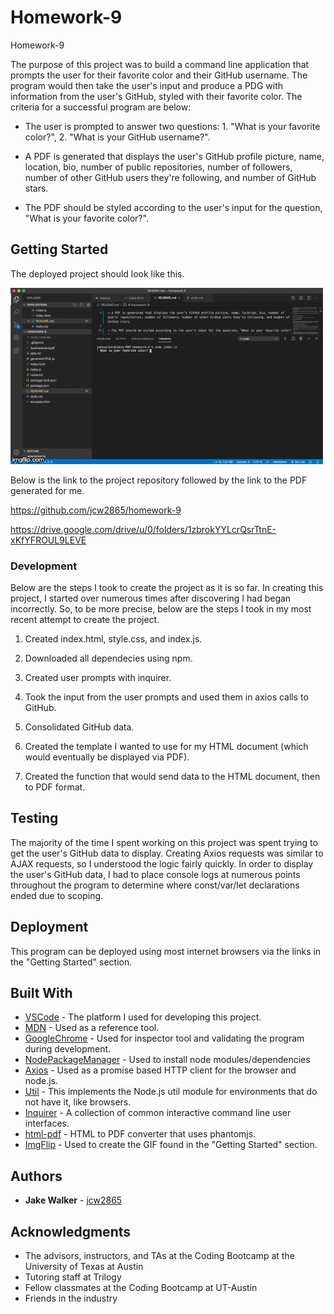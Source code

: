 # Homework-9
Homework-9

The purpose of this project was to build a command line application that prompts the user for their favorite color and their GitHub username. The program would then take the user's input and produce a PDG with information from the user's GitHub, styled with their favorite color. The criteria for a successful program are below: 

* The user is prompted to answer two questions: 1. "What is your favorite color?", 2. "What is your GitHub username?".

* A PDF is generated that displays the user's GitHub profile picture, name, location, bio, number of public repositories, number of followers, number of other GitHub users they're following, and number of GitHub stars.

* The PDF should be styled according to the user's input for the question, "What is your favorite color?". 

## Getting Started

The deployed project should look like this.

![DeployedProject](deployed.gif)

Below is the link to the project repository followed by the link to the PDF generated for me. 

https://github.com/jcw2865/homework-9

https://drive.google.com/drive/u/0/folders/1zbrokYYLcrQsrTtnE-xKfYFROUL9LEVE

### Development

Below are the steps I took to create the project as it is so far. In creating this project, I started over numerous times after discovering I had began incorrectly. So, to be more precise, below are the steps I took in my most recent attempt to create the project. 

1. Created index.html, style.css, and index.js. 

2. Downloaded all dependecies using npm. 

3. Created user prompts with inquirer.

4. Took the input from the user prompts and used them in axios calls to GitHub. 

5. Consolidated GitHub data.

6. Created the template I wanted to use for my HTML document (which would eventually be displayed via PDF).

7. Created the function that would send data to the HTML document, then to PDF format. 

## Testing

The majority of the time I spent working on this project was spent trying to get the user's GitHub data to display. Creating Axios requests was similar to AJAX requests, so I understood the logic fairly quickly. In order to display the user's GitHub data, I had to place console logs at numerous points throughout the program to determine where const/var/let declarations ended due to scoping. 

## Deployment

This program can be deployed using most internet browsers via the links in the "Getting Started" section. 

## Built With

* [VSCode](https://code.visualstudio.com/) - The platform I used for developing this project.
* [MDN](https://developer.mozilla.org/en-US/) - Used as a reference tool.
* [GoogleChrome](https://www.google.com/chrome/) - Used for inspector tool and validating the program during development. 
* [NodePackageManager](https://www.npmjs.com/) - Used to install node modules/dependencies
* [Axios](https://www.npmjs.com/package/axios) - Used as a promise based HTTP client for the browser and node.js.
* [Util](https://www.npmjs.com/package/util) - This implements the Node.js util module for environments that do not have it, like browsers.
* [Inquirer](https://www.npmjs.com/package/inquirer) - A collection of common interactive command line user interfaces.
* [html-pdf](https://www.npmjs.com/package/html-pdf) - HTML to PDF converter that uses phantomjs.
* [ImgFlip](https://imgflip.com/gif-maker) - Used to create the GIF found in the "Getting Started" section.
<!-- ## Contributing

Please read [CONTRIBUTING.md](https://gist.github.com/PurpleBooth/b24679402957c63ec426) for details on our code of conduct, and the process for submitting pull requests to us. -->

## Authors

* **Jake Walker** - [jcw2865](https://github.com/jcw2865)

<!-- See also the list of [contributors](https://github.com/your/project/contributors) who participated in this project. -->

<!-- ## License

This project is licensed under the MIT License - see the [LICENSE.md](LICENSE.md) file for details -->

## Acknowledgments

* The advisors, instructors, and TAs at the Coding Bootcamp at the University of Texas at Austin
* Tutoring staff at Trilogy
* Fellow classmates at the Coding Bootcamp at UT-Austin
* Friends in the industry